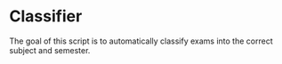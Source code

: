 # Classifier
The goal of this script is to automatically classify exams into the correct subject and semester.